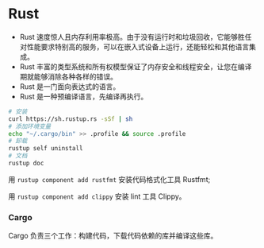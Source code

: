 # Rust

* Rust 速度惊人且内存利用率极高。由于没有运行时和垃圾回收，它能够胜任对性能要求特别高的服务，可以在嵌入式设备上运行，还能轻松和其他语言集成。
* Rust 丰富的类型系统和所有权模型保证了内存安全和线程安全，让您在编译期就能够消除各种各样的错误。
* Rust 是一门面向表达式的语言。
* Rust 是一种预编译语言，先编译再执行。

```bash
# 安装
curl https://sh.rustup.rs -sSf | sh
# 添加环境变量
echo "~/.cargo/bin" >> .profile && source .profile
# 卸载
rustup self uninstall
# 文档
rustup doc
```

用 `rustup component add rustfmt` 安装代码格式化工具 Rustfmt;

用 `rustup component add clippy` 安装 lint 工具 Clippy。

### Cargo

Cargo 负责三个工作：构建代码，下载代码依赖的库并编译这些库。